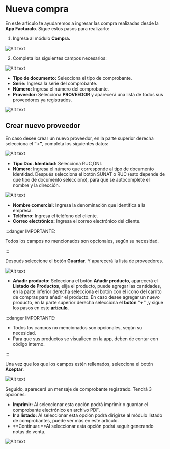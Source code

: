 # Nueva compra

En este artículo te ayudaremos a ingresar las compra realizadas desde la **App Facturalo**. Sigue estos pasos para realizarlo:

1. Ingresa al módulo **Compra.**

![Alt text](img/compraapp.jpg)

2. Completa los siguientes campos necesarios:

![Alt text](img/compra1app.jpg)

- **Tipo de documento:** Selecciona el tipo de comprobante.
- **Serie:**  Ingresa la serie del comprobante.
- **Número:**  Ingresa el número del comprobante.
- **Proveedor:** Selecciona **PROVEEDOR** y aparecerá una lista de todos sus proveedores ya registrados.

![Alt text](img/compra3app.jpg)

## Crear nuevo proveedor

En caso desee crear un nuevo proveedor, en la parte superior derecha selecciona el **"+"**, completa los siguientes datos:

![Alt text](img/compra4app.jpg)

- **Tipo Doc. Identidad:** Selecciona RUC,DNI.
- **Número:** Ingresa el número que corresponde al tipo de documento Identidad. Después selecciona el botón SUNAT o RUC (esto depende de que tipo de documento selecciono), para que se autocomplete el nombre y la dirección.

![Alt text](img/compra20app.jpg)

- **Nombre comercial:**  Ingresa la denominación que identifica a la empresa.
- **Teléfono:** Ingresa el teléfono del cliente.
- **Correo electrónico:** Ingresa el correo electrónico del cliente.

:::danger IMPORTANTE:

Todos los campos no mencionados son opcionales, según su necesidad.

:::

Después seleccione el botón **Guardar**. Y aparecerá la lista de proveedores.

![Alt text](img/compra5app.jpg)

- **Añadir producto:** Selecciona el botón **Añadir producto**, aparecerá el **Listado de Productos**, elija el producto, puede agregar las cantidades, en la parte inferior derecha selecciona el botón con el icono del carrito de compras para añadir el producto. En caso desee agregar un nuevo producto, en la parte superior derecha selecciona el **botón "+"** ,y sigue los pasos en este **[artículo](https://fastura.github.io/documentacion/app-para-facturacion/Como-agregar-una-nueva-compra)**.

:::danger IMPORTANTE:

- Todos los campos no mencionados son opcionales, según su necesidad.
- Para que sus productos se visualicen en la app, deben de contar con código interno.

:::

Una vez que los que los campos estén rellenados, selecciona el botón **Aceptar**.

![Alt text](img/compra7app.jpg)

Seguido, aparecerá un mensaje de comprobante registrado. Tendrá 3 opciones:

- **Imprimir:** Al seleccionar esta opción podrá imprimir o guardar el comprobante electrónico en archivo PDF.
- **Ir a listado:** Al seleccionar esta opción podrá dirigirse al módulo listado de comprobantes, puede ver más en este artículo.
- **Continuar:**Al seleccionar esta opción podrá seguir generando notas de venta.

![Alt text](img/compra6app.jpg)
